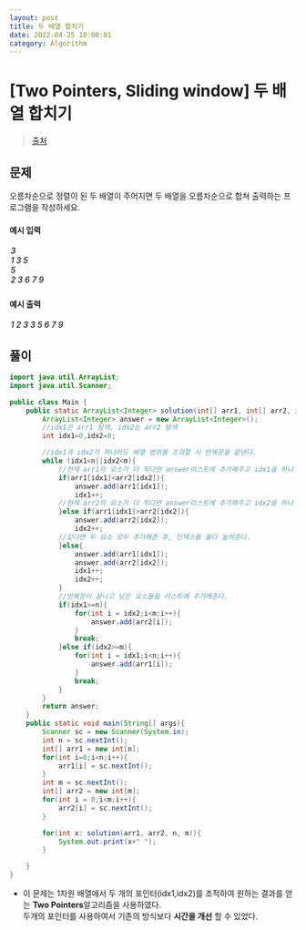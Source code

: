 ```yaml
---
layout: post
title: 두 배열 합치기
date: 2022-04-25 10:00:01
category: Algorithm
---
```


# [Two Pointers, Sliding window] 두 배열 합치기

> [출처](https://www.inflearn.com/course/%EC%9E%90%EB%B0%94-%EC%95%8C%EA%B3%A0%EB%A6%AC%EC%A6%98-%EB%AC%B8%EC%A0%9C%ED%92%80%EC%9D%B4-%EC%BD%94%ED%85%8C%EB%8C%80%EB%B9%84/)

## 문제

오름차순으로 정렬이 된 두 배열이 주어지면 두 배열을 오름차순으로 합쳐 출력하는 프로그램을 작성하세요.
<br>

#### 예시 입력

<h5 style = "margin-top:3px; margin-left:2px;font-weight:550">
3<br>
1 3 5<br>
5<br>
2 3 6 7 9<br>

</h5>

#### 예시 출력

<h5 style = "margin-top:3px; margin-left:2px; font-weight:550">1 2 3 3 5 6 7 9</h5>

## 풀이

```java
import java.util.ArrayList;
import java.util.Scanner;

public class Main {
    public static ArrayList<Integer> solution(int[] arr1, int[] arr2, int n, int m){
        ArrayList<Integer> answer = new ArrayList<Integer>();
        //idx1은 arr1 탐색, idx2는 arr2 탐색
        int idx1=0,idx2=0;

        //idx1과 idx2가 하나라도 배열 범위를 초과할 시 반복문을 끝낸다.
        while (idx1<n||idx2<m){
            //현재 arr1의 요소가 더 작다면 answer리스트에 추가해주고 idx1을 하나 높여서 다음 요소를 비교한다.
            if(arr1[idx1]<arr2[idx2]){
                answer.add(arr1[idx1]);
                idx1++;
            //현재 arr2의 요소가 더 작다면 answer리스트에 추가해주고 idx2을 하나 높여서 다음 요소를 비교한다.
            }else if(arr1[idx1]>arr2[idx2]){
                answer.add(arr2[idx2]);
                idx2++;
            //같다면 두 요소 모두 추가해준 후, 인덱스를 둘다 높여준다.
            }else{
                answer.add(arr1[idx1]);
                answer.add(arr2[idx2]);
                idx1++;
                idx2++;
            }
            //반복문이 끝나고 남은 요소들을 리스트에 추가해준다.
            if(idx1>=n){
                for(int i = idx2;i<m;i++){
                    answer.add(arr2[i]);
                }
                break;
            }else if(idx2>=m){
                for(int i = idx1;i<n;i++){
                    answer.add(arr1[i]);
                }
                break;
            }
        }
        return answer;
    }
    public static void main(String[] args){
        Scanner sc = new Scanner(System.in);
        int n = sc.nextInt();
        int[] arr1 = new int[n];
        for(int i=0;i<n;i++){
            arr1[i] = sc.nextInt();
        }
        int m = sc.nextInt();
        int[] arr2 = new int[m];
        for(int i = 0;i<m;i++){
            arr2[i] = sc.nextInt();
        }

        for(int x: solution(arr1, arr2, n, m)){
            System.out.print(x+" ");
        }

    }
}
```

- 이 문제는 1차원 배열에서 두 개의 포인터(idx1,idx2)를 조적하여 원하는 결과를 얻는 **Two Pointers**알고리즘을 사용하였다.
  <br> 두개의 포인터를 사용하여서 기존의 방식보다 **시간을 개선** 할 수 있었다.
